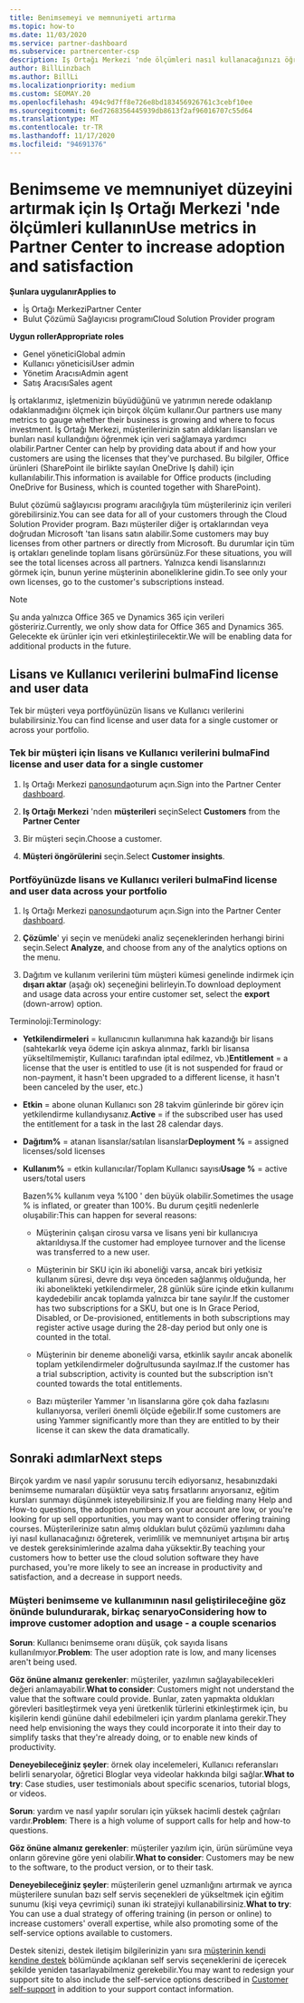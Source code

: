 ```yaml
---
title: Benimsemeyi ve memnuniyeti artırma
ms.topic: how-to
ms.date: 11/03/2020
ms.service: partner-dashboard
ms.subservice: partnercenter-csp
description: Iş Ortağı Merkezi 'nde ölçümleri nasıl kullanacağınızı öğrenin. Ölçümler, işletmenizin büyüdüğünü, müşterilerin lisanslarını nasıl kullandığını ve yatırımın nerede odaklandığını gösterebilir.
author: BillLinzbach
ms.author: BillLi
ms.localizationpriority: medium
ms.custom: SEOMAY.20
ms.openlocfilehash: 494c9d7ff8e726e8bd183456926761c3cebf10ee
ms.sourcegitcommit: 6ed7268356445939db8613f2af96016707c55d64
ms.translationtype: MT
ms.contentlocale: tr-TR
ms.lasthandoff: 11/17/2020
ms.locfileid: "94691376"
---
```

# <a name="use-metrics-in-partner-center-to-increase-adoption-and-satisfaction"></a><span data-ttu-id="8364a-104">Benimseme ve memnuniyet düzeyini artırmak için Iş Ortağı Merkezi 'nde ölçümleri kullanın</span><span class="sxs-lookup"><span data-stu-id="8364a-104">Use metrics in Partner Center to increase adoption and satisfaction</span></span>

<span data-ttu-id="8364a-105">**Şunlara uygulanır**</span><span class="sxs-lookup"><span data-stu-id="8364a-105">**Applies to**</span></span>

- <span data-ttu-id="8364a-106">İş Ortağı Merkezi</span><span class="sxs-lookup"><span data-stu-id="8364a-106">Partner Center</span></span>
- <span data-ttu-id="8364a-107">Bulut Çözümü Sağlayıcısı programı</span><span class="sxs-lookup"><span data-stu-id="8364a-107">Cloud Solution Provider program</span></span>

<span data-ttu-id="8364a-108">**Uygun roller**</span><span class="sxs-lookup"><span data-stu-id="8364a-108">**Appropriate roles**</span></span>

- <span data-ttu-id="8364a-109">Genel yönetici</span><span class="sxs-lookup"><span data-stu-id="8364a-109">Global admin</span></span>
- <span data-ttu-id="8364a-110">Kullanıcı yöneticisi</span><span class="sxs-lookup"><span data-stu-id="8364a-110">User admin</span></span>
- <span data-ttu-id="8364a-111">Yönetim Aracısı</span><span class="sxs-lookup"><span data-stu-id="8364a-111">Admin agent</span></span>
- <span data-ttu-id="8364a-112">Satış Aracısı</span><span class="sxs-lookup"><span data-stu-id="8364a-112">Sales agent</span></span>

<span data-ttu-id="8364a-113">İş ortaklarımız, işletmenizin büyüdüğünü ve yatırımın nerede odaklanıp odaklanmadığını ölçmek için birçok ölçüm kullanır.</span><span class="sxs-lookup"><span data-stu-id="8364a-113">Our partners use many metrics to gauge whether their business is growing and where to focus investment.</span></span> <span data-ttu-id="8364a-114">İş Ortağı Merkezi, müşterilerinizin satın aldıkları lisansları ve bunları nasıl kullandığını öğrenmek için veri sağlamaya yardımcı olabilir.</span><span class="sxs-lookup"><span data-stu-id="8364a-114">Partner Center can help by providing data about if and how your customers are using the licenses that they've purchased.</span></span> <span data-ttu-id="8364a-115">Bu bilgiler, Office ürünleri (SharePoint ile birlikte sayılan OneDrive Iş dahil) için kullanılabilir.</span><span class="sxs-lookup"><span data-stu-id="8364a-115">This information is available for Office products (including OneDrive for Business, which is counted together with SharePoint).</span></span>

<span data-ttu-id="8364a-116">Bulut çözümü sağlayıcısı programı aracılığıyla tüm müşterileriniz için verileri görebilirsiniz.</span><span class="sxs-lookup"><span data-stu-id="8364a-116">You can see data for all of your customers through the Cloud Solution Provider program.</span></span> <span data-ttu-id="8364a-117">Bazı müşteriler diğer iş ortaklarından veya doğrudan Microsoft 'tan lisans satın alabilir.</span><span class="sxs-lookup"><span data-stu-id="8364a-117">Some customers may buy licenses from other partners or directly from Microsoft.</span></span> <span data-ttu-id="8364a-118">Bu durumlar için tüm iş ortakları genelinde toplam lisans görürsünüz.</span><span class="sxs-lookup"><span data-stu-id="8364a-118">For these situations, you will see the total licenses across all partners.</span></span> <span data-ttu-id="8364a-119">Yalnızca kendi lisanslarınızı görmek için, bunun yerine müşterinin aboneliklerine gidin.</span><span class="sxs-lookup"><span data-stu-id="8364a-119">To see only your own licenses, go to the customer's subscriptions instead.</span></span>

> [!NOTE]  
> <span data-ttu-id="8364a-120">Şu anda yalnızca Office 365 ve Dynamics 365 için verileri gösteririz.</span><span class="sxs-lookup"><span data-stu-id="8364a-120">Currently, we only show data for Office 365 and Dynamics 365.</span></span> <span data-ttu-id="8364a-121">Gelecekte ek ürünler için veri etkinleştirilecektir.</span><span class="sxs-lookup"><span data-stu-id="8364a-121">We will be enabling data for additional products in the future.</span></span>

## <a name="find-license-and-user-data"></a><span data-ttu-id="8364a-122">Lisans ve Kullanıcı verilerini bulma</span><span class="sxs-lookup"><span data-stu-id="8364a-122">Find license and user data</span></span>

<span data-ttu-id="8364a-123">Tek bir müşteri veya portföyünüzün lisans ve Kullanıcı verilerini bulabilirsiniz.</span><span class="sxs-lookup"><span data-stu-id="8364a-123">You can find license and user data for a single customer or across your portfolio.</span></span>

### <a name="find-license-and-user-data-for-a-single-customer"></a><span data-ttu-id="8364a-124">Tek bir müşteri için lisans ve Kullanıcı verilerini bulma</span><span class="sxs-lookup"><span data-stu-id="8364a-124">Find license and user data for a single customer</span></span>

1. <span data-ttu-id="8364a-125">Iş Ortağı Merkezi [panosunda](https://partner.microsoft.com/dashboard)oturum açın.</span><span class="sxs-lookup"><span data-stu-id="8364a-125">Sign into the Partner Center [dashboard](https://partner.microsoft.com/dashboard).</span></span>

2. <span data-ttu-id="8364a-126">**Iş Ortağı Merkezi** 'nden **müşterileri** seçin</span><span class="sxs-lookup"><span data-stu-id="8364a-126">Select **Customers** from the **Partner Center**</span></span>

3. <span data-ttu-id="8364a-127">Bir müşteri seçin.</span><span class="sxs-lookup"><span data-stu-id="8364a-127">Choose a customer.</span></span>

4. <span data-ttu-id="8364a-128">**Müşteri öngörülerini** seçin.</span><span class="sxs-lookup"><span data-stu-id="8364a-128">Select **Customer insights**.</span></span>

### <a name="find-license-and-user-data-across-your-portfolio"></a><span data-ttu-id="8364a-129">Portföyünüzde lisans ve Kullanıcı verileri bulma</span><span class="sxs-lookup"><span data-stu-id="8364a-129">Find license and user data across your portfolio</span></span>

1. <span data-ttu-id="8364a-130">Iş Ortağı Merkezi [panosunda](https://partner.microsoft.com/dashboard)oturum açın.</span><span class="sxs-lookup"><span data-stu-id="8364a-130">Sign into the Partner Center [dashboard](https://partner.microsoft.com/dashboard).</span></span>

2. <span data-ttu-id="8364a-131">**Çözümle**' yi seçin ve menüdeki analiz seçeneklerinden herhangi birini seçin.</span><span class="sxs-lookup"><span data-stu-id="8364a-131">Select **Analyze**, and choose from any of the analytics options on the menu.</span></span>

3. <span data-ttu-id="8364a-132">Dağıtım ve kullanım verilerini tüm müşteri kümesi genelinde indirmek için **dışarı aktar** (aşağı ok) seçeneğini belirleyin.</span><span class="sxs-lookup"><span data-stu-id="8364a-132">To download deployment and usage data across your entire customer set, select the **export** (down-arrow) option.</span></span>

<span data-ttu-id="8364a-133">Terminoloji:</span><span class="sxs-lookup"><span data-stu-id="8364a-133">Terminology:</span></span>

- <span data-ttu-id="8364a-134">**Yetkilendirmeleri** = kullanıcının kullanımına hak kazandığı bir lisans (sahtekarlık veya ödeme için askıya alınmaz, farklı bir lisansa yükseltilmemiştir, Kullanıcı tarafından iptal edilmez, vb.)</span><span class="sxs-lookup"><span data-stu-id="8364a-134">**Entitlement** = a license that the user is entitled to use (it is not suspended for fraud or non-payment, it hasn't been upgraded to a different license, it hasn't been canceled by the user, etc.)</span></span>

- <span data-ttu-id="8364a-135">**Etkin** = abone olunan Kullanıcı son 28 takvim günlerinde bir görev için yetkilendirme kullandıysanız.</span><span class="sxs-lookup"><span data-stu-id="8364a-135">**Active** = if the subscribed user has used the entitlement for a task in the last 28 calendar days.</span></span>

- <span data-ttu-id="8364a-136">**Dağıtım%** = atanan lisanslar/satılan lisanslar</span><span class="sxs-lookup"><span data-stu-id="8364a-136">**Deployment %** = assigned licenses/sold licenses</span></span>

- <span data-ttu-id="8364a-137">**Kullanım%** = etkin kullanıcılar/Toplam Kullanıcı sayısı</span><span class="sxs-lookup"><span data-stu-id="8364a-137">**Usage %** = active users/total users</span></span>

   <span data-ttu-id="8364a-138">Bazen%% kullanım veya %100 ' den büyük olabilir.</span><span class="sxs-lookup"><span data-stu-id="8364a-138">Sometimes the usage % is inflated, or greater than 100%.</span></span> <span data-ttu-id="8364a-139">Bu durum çeşitli nedenlerle oluşabilir:</span><span class="sxs-lookup"><span data-stu-id="8364a-139">This can happen for several reasons:</span></span>

  - <span data-ttu-id="8364a-140">Müşterinin çalışan cirosu varsa ve lisans yeni bir kullanıcıya aktarıldıysa.</span><span class="sxs-lookup"><span data-stu-id="8364a-140">If the customer had employee turnover and the license was transferred to a new user.</span></span>

  - <span data-ttu-id="8364a-141">Müşterinin bir SKU için iki aboneliği varsa, ancak biri yetkisiz kullanım süresi, devre dışı veya önceden sağlanmış olduğunda, her iki abonelikteki yetkilendirmeler, 28 günlük süre içinde etkin kullanımı kaydedebilir ancak toplamda yalnızca bir tane sayılır.</span><span class="sxs-lookup"><span data-stu-id="8364a-141">If the customer has two subscriptions for a SKU, but one is In Grace Period, Disabled, or De-provisioned, entitlements in both subscriptions may register active usage during the 28-day period but only one is counted in the total.</span></span>

  - <span data-ttu-id="8364a-142">Müşterinin bir deneme aboneliği varsa, etkinlik sayılır ancak abonelik toplam yetkilendirmeler doğrultusunda sayılmaz.</span><span class="sxs-lookup"><span data-stu-id="8364a-142">If the customer has a trial subscription, activity is counted but the subscription isn't counted towards the total entitlements.</span></span>

  - <span data-ttu-id="8364a-143">Bazı müşteriler Yammer 'ın lisanslarına göre çok daha fazlasını kullanıyorsa, verileri önemli ölçüde eğebilir.</span><span class="sxs-lookup"><span data-stu-id="8364a-143">If some customers are using Yammer significantly more than they are entitled to by their license it can skew the data dramatically.</span></span>

## <a name="next-steps"></a><span data-ttu-id="8364a-144">Sonraki adımlar</span><span class="sxs-lookup"><span data-stu-id="8364a-144">Next steps</span></span>

<span data-ttu-id="8364a-145">Birçok yardım ve nasıl yapılır sorusunu tercih ediyorsanız, hesabınızdaki benimseme numaraları düşüktür veya satış fırsatlarını arıyorsanız, eğitim kursları sunmayı düşünmek isteyebilirsiniz.</span><span class="sxs-lookup"><span data-stu-id="8364a-145">If you are fielding many Help and How-to questions, the adoption numbers on your account are low, or you're looking for up sell opportunities, you may want to consider offering training courses.</span></span> <span data-ttu-id="8364a-146">Müşterilerinize satın almış oldukları bulut çözümü yazılımını daha iyi nasıl kullanacağınızı öğreterek, verimlilik ve memnuniyet artışına bir artış ve destek gereksinimlerinde azalma daha yüksektir.</span><span class="sxs-lookup"><span data-stu-id="8364a-146">By teaching your customers how to better use the cloud solution software they have purchased, you're more likely to see an increase in productivity and satisfaction, and a decrease in support needs.</span></span>

### <a name="considering-how-to-improve-customer-adoption-and-usage---a-couple-scenarios"></a><span data-ttu-id="8364a-147">Müşteri benimseme ve kullanımının nasıl geliştirileceğine göz önünde bulundurarak, birkaç senaryo</span><span class="sxs-lookup"><span data-stu-id="8364a-147">Considering how to improve customer adoption and usage - a couple scenarios</span></span>

<span data-ttu-id="8364a-148">**Sorun**: Kullanıcı benimseme oranı düşük, çok sayıda lisans kullanılmıyor.</span><span class="sxs-lookup"><span data-stu-id="8364a-148">**Problem**: The user adoption rate is low, and many licenses aren't being used.</span></span>

<span data-ttu-id="8364a-149">**Göz önüne almanız gerekenler**: müşteriler, yazılımın sağlayabilecekleri değeri anlamayabilir.</span><span class="sxs-lookup"><span data-stu-id="8364a-149">**What to consider**: Customers might not understand the value that the software could provide.</span></span> <span data-ttu-id="8364a-150">Bunlar, zaten yapmakta oldukları görevleri basitleştirmek veya yeni üretkenlik türlerini etkinleştirmek için, bu kişilerin kendi gününe dahil edebilmeleri için yardım planlama gerekir.</span><span class="sxs-lookup"><span data-stu-id="8364a-150">They need help envisioning the ways they could incorporate it into their day to simplify tasks that they're already doing, or to enable new kinds of productivity.</span></span>

<span data-ttu-id="8364a-151">**Deneyebileceğiniz şeyler**: örnek olay incelemeleri, Kullanıcı referansları belirli senaryolar, öğretici Bloglar veya videolar hakkında bilgi sağlar.</span><span class="sxs-lookup"><span data-stu-id="8364a-151">**What to try**: Case studies, user testimonials about specific scenarios, tutorial blogs, or videos.</span></span>

<span data-ttu-id="8364a-152">**Sorun**: yardım ve nasıl yapılır soruları için yüksek hacimli destek çağrıları vardır.</span><span class="sxs-lookup"><span data-stu-id="8364a-152">**Problem**: There is a high volume of support calls for help and how-to questions.</span></span>

<span data-ttu-id="8364a-153">**Göz önüne almanız gerekenler**: müşteriler yazılım için, ürün sürümüne veya onların görevine göre yeni olabilir.</span><span class="sxs-lookup"><span data-stu-id="8364a-153">**What to consider**: Customers may be new to the software, to the product version, or to their task.</span></span>

<span data-ttu-id="8364a-154">**Deneyebileceğiniz şeyler**: müşterilerin genel uzmanlığını artırmak ve ayrıca müşterilere sunulan bazı self servis seçenekleri de yükseltmek için eğitim sunumu (kişi veya çevrimiçi) sunan iki stratejiyi kullanabilirsiniz.</span><span class="sxs-lookup"><span data-stu-id="8364a-154">**What to try**: You can use a dual strategy of offering training (in person or online) to increase customers' overall expertise, while also promoting some of the self-service options available to customers.</span></span>

<span data-ttu-id="8364a-155">Destek sitenizi, destek iletişim bilgilerinizin yanı sıra [müşterinin kendi kendine destek](customer-self-support.md) bölümünde açıklanan self servis seçeneklerini de içerecek şekilde yeniden tasarlayabilmeniz gerekebilir.</span><span class="sxs-lookup"><span data-stu-id="8364a-155">You may want to redesign your support site to also include the self-service options described in [Customer self-support](customer-self-support.md) in addition to your support contact information.</span></span>

